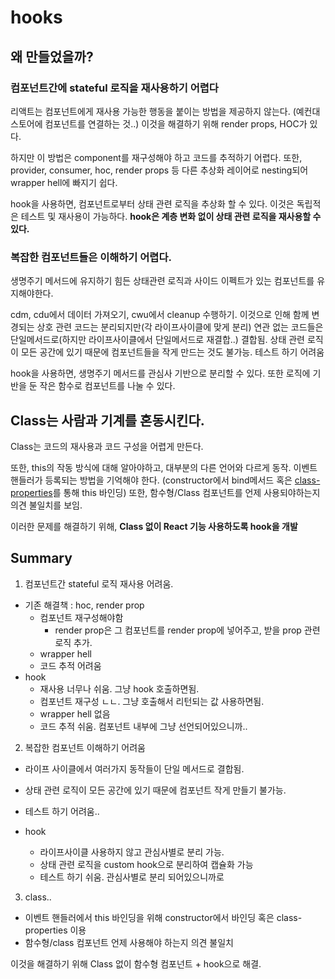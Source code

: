 # hooks

## 왜 만들었을까?

### 컴포넌트간에 stateful 로직을 재사용하기 어렵다

리액트는 컴포넌트에게 재사용 가능한 행동을 붙이는 방법을 제공하지 않는다.
(예컨대 스토어에 컴포넌트를 연결하는 것..) 이것을 해결하기 위해 render props, HOC가 있다.

하지만 이 방법은 component를 재구성해야 하고 코드를 추적하기 어렵다.
또한, provider, consumer, hoc, render props 등 다른 추상화 레이어로 nesting되어 wrapper hell에 빠지기 쉽다.

hook을 사용하면, 컴포넌트로부터 상태 관련 로직을 추상화 할 수 있다.
이것은 독립적은 테스트 및 재사용이 가능하다.
**hook은 계층 변화 없이 상태 관련 로직을 재사용할 수 있다.**

### 복잡한 컴포넌트들은 이해하기 어렵다.

생명주기 메서드에 유지하기 힘든 상태관련 로직과 사이드 이펙트가 있는 컴포넌트를 유지해야한다.

cdm, cdu에서 데이터 가져오기, cwu에서 cleanup 수행하기. 이것으로 인해 함께 변경되는 상호 관련 코드는 분리되지만(각 라이프사이클에 맞게 분리) 연관 없는 코드들은 단일메서드로(하지만 라이프사이클에서 단일메서드로 재결합..) 결합됨.
상태 관련 로직이 모든 공간에 있기 때문에 컴포넌트들을 작게 만드는 것도 불가능.
테스트 하기 어려움

hook을 사용하면, 생명주기 메서드를 관심사 기반으로 분리할 수 있다.
또한 로직에 기반을 둔 작은 함수로 컴포넌트를 나눌 수 있다.

## Class는 사람과 기계를 혼동시킨다.

Class는 코드의 재사용과 코드 구성을 어렵게 만든다.

또한, this의 작동 방식에 대해 알아야하고, 대부분의 다른 언어와 다르게 동작.
이벤트 핸들러가 등록되는 방법을 기억해야 한다.
(constructor에서 bind메서드 혹은 [class-properties](https://babeljs.io/docs/en/babel-plugin-proposal-class-properties)를 통해 this 바인딩)
또한, 함수형/Class 컴포넌트를 언제 사용되야하는지 의견 불일치를 보임.

이러한 문제를 해결하기 위해, **Class 없이 React 기능 사용하도록 hook을 개발**

## Summary

1. 컴포넌트간 stateful 로직 재사용 어려움.

- 기존 해결책 : hoc, render prop
  - 컴포넌트 재구성해야함
    - render prop은 그 컴포넌트를 render prop에 넣어주고, 받을 prop 관련 로직 추가.
  - wrapper hell
  - 코드 추적 어려움
- hook
  - 재사용 너무나 쉬움. 그냥 hook 호출하면됨.
  - 컴포넌트 재구성 ㄴㄴ. 그냥 호출해서 리턴되는 값 사용하면됨.
  - wrapper hell 없음
  - 코드 추적 쉬움. 컴포넌트 내부에 그냥 선언되어있으니까..

2. 복잡한 컴포넌트 이해하기 어려움

- 라이프 사이클에서 여러가지 동작들이 단일 메서드로 결합됨.
- 상태 관련 로직이 모든 공간에 있기 때문에 컴포넌트 작게 만들기 불가능.
- 테스트 하기 어려움..

- hook
  - 라이프사이클 사용하지 않고 관심사별로 분리 가능.
  - 상태 관련 로직을 custom hook으로 분리하여 캡슐화 가능
  - 테스트 하기 쉬움. 관심사별로 분리 되어있으니까로

3. class..

- 이벤트 핸들러에서 this 바인딩을 위해 constructor에서 바인딩 혹은 class-properties 이용
- 함수형/class 컴포넌트 언제 사용해야 하는지 의견 불일치

이것을 해결하기 위해 Class 없이 함수형 컴포넌트 + hook으로 해결.
